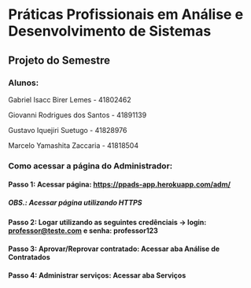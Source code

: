 # Práticas Profissionais em Análise e Desenvolvimento de Sistemas

## Projeto do Semestre

### Alunos:

Gabriel Isacc Birer Lemes - 41802462

Giovanni Rodrigues dos Santos - 41891139

Gustavo Iquejiri Suetugo - 41828976

Marcelo Yamashita Zaccaria - 41818504

### Como acessar a página do Administrador:

#### Passo 1: Acessar página: https://ppads-app.herokuapp.com/adm/

##### OBS.: Acessar página utilizando HTTPS

#### Passo 2: Logar utilizando as seguintes credênciais -> login: professor@teste.com e senha: professor123

#### Passo 3: Aprovar/Reprovar contratado: Acessar aba Análise de Contratados

#### Passo 4: Administrar serviços: Acessar aba Serviços
